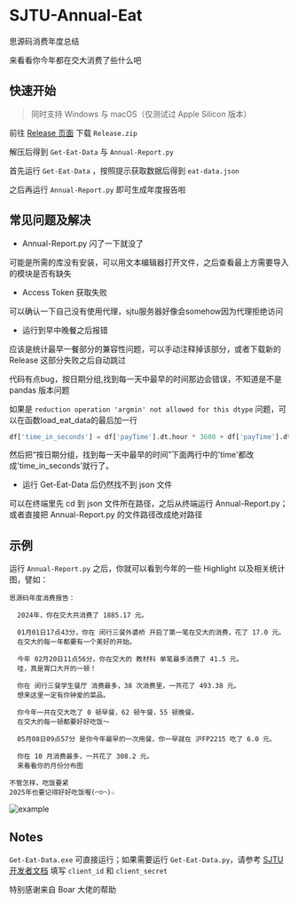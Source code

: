 # SJTU-Annual-Eat

思源码消费年度总结

来看看你今年都在交大消费了些什么吧

## 快速开始

> 同时支持 Windows 与 macOS（仅测试过 Apple Silicon 版本）

前往 [Release 页面](https://github.com/Milvoid/SJTU-Annual-Eat/releases/tag/1.0.1) 下载 `Release.zip`

解压后得到 `Get-Eat-Data` 与 `Annual-Report.py` 

首先运行  `Get-Eat-Data` ，按照提示获取数据后得到 `eat-data.json`

之后再运行  `Annual-Report.py`  即可生成年度报告啦

## 常见问题及解决

- Annual-Report.py 闪了一下就没了

可能是所需的库没有安装，可以用文本编辑器打开文件，之后查看最上方需要导入的模块是否有缺失

- Access Token 获取失败

可以确认一下自己没有使用代理，sjtu服务器好像会somehow因为代理拒绝访问

- 运行到早中晚餐之后报错

应该是统计最早一餐部分的兼容性问题，可以手动注释掉该部分，或者下载新的 Release 这部分失败之后自动跳过

代码有点bug，按日期分组,找到每一天中最早的时间那边会错误，不知道是不是 pandas 版本问题

如果是 `reduction operation 'argmin' not allowed for this dtype` 问题，可以在函数load_eat_data的最后加一行

```python
df['time_in_seconds'] = df['payTime'].dt.hour * 3600 + df['payTime'].dt.minute * 60 + df['payTime'].dt.second
```

然后把“按日期分组，找到每一天中最早的时间”下面两行中的'time'都改成'time_in_seconds'就行了。

- 运行 Get-Eat-Data 后仍然找不到 json 文件

可以在终端里先 cd 到 json 文件所在路径，之后从终端运行 Annual-Report.py；或者直接把 Annual-Report.py 的文件路径改成绝对路径

## 示例

运行 `Annual-Report.py` 之后，你就可以看到今年的一些 Highlight 以及相关统计图，譬如：

```shell
思源码年度消费报告：

  2024年，你在交大共消费了 1885.17 元。

  01月01日17点43分，你在 闵行三餐外婆桥 开启了第一笔在交大的消费，花了 17.0 元。
  在交大的每一年都要有一个美好的开始。

  今年 02月20日11点56分，你在交大的 教材科 单笔最多消费了 41.5 元。
  哇，真是胃口大开的一顿！

  你在 闵行三餐学生餐厅 消费最多，38 次消费里，一共花了 493.38 元。
  想来这里一定有你钟爱的菜品。

  你今年一共在交大吃了 0 顿早餐，62 顿午餐，55 顿晚餐。
  在交大的每一顿都要好好吃饭～

  05月08日09点57分 是你今年最早的一次用餐，你一早就在 沪FP2215 吃了 6.0 元。

  你在 10 月消费最多，一共花了 308.2 元。
  来看看你的月份分布图

不管怎样，吃饭要紧
2025年也要记得好好吃饭喔(⌒▽⌒)☆ 
```

![example](https://raw.githubusercontent.com/Milvoid/SJTU-Annual-Eat/main/example.png)

## Notes

`Get-Eat-Data.exe` 可直接运行；如果需要运行 `Get-Eat-Data.py`，请参考 [SJTU 开发者文档](https://developer.sjtu.edu.cn/auth/oauth.html) 填写 `client_id` 和 `client_secret`

特别感谢来自 Boar 大佬的帮助
